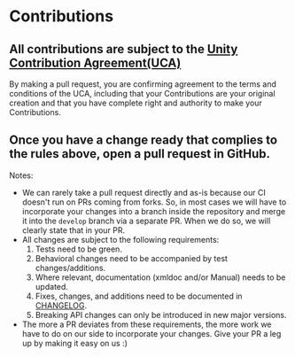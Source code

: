 # Contributions

## All contributions are subject to the [Unity Contribution Agreement(UCA)](https://unity3d.com/legal/licenses/Unity_Contribution_Agreement)
By making a pull request, you are confirming agreement to the terms and conditions of the UCA, including that your Contributions are your original creation and that you have complete right and authority to make your Contributions.

## Once you have a change ready that complies to the rules above, open a pull request in GitHub.

Notes:

* We can rarely take a pull request directly and as-is because our CI doesn't run on PRs coming from forks. So, in most cases we will have to incorporate your changes into a branch inside the repository and merge it into the `develop` branch via a separate PR. When we do so, we will clearly state that in your PR.
* All changes are subject to the following requirements:
  1) Tests need to be green.
  2) Behavioral changes need to be accompanied by test changes/additions.
  3) Where relevant, documentation (xmldoc and/or Manual) needs to be updated.
  4) Fixes, changes, and additions need to be documented in [CHANGELOG](Packages/com.unity.inputsystem/CHANGELOG.md).
  5) Breaking API changes can only be introduced in new major versions.
* The more a PR deviates from these requirements, the more work we have to do on our side to incorporate your changes. Give your PR a leg up by making it easy on us :)
